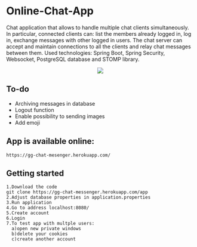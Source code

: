 # Online-Chat-App
Chat	application	that	allows	to	handle	multiple	chat	clients	simultaneously.	In	particular,
connected	clients	can:	list	the	members	already	logged	in,	log	in,	exchange	messages	with	other	logged	in	users.
The	chat	server	can	accept	and	maintain	connections	to	all	the	clients	and	relay	chat	messages	between	them.
Used	technologies:	Spring	Boot,	Spring	Security,	Websocket,	PostgreSQL	database	and	STOMP
library.

<p align="center">
    <img src="https://i.imgur.com/YuNF5Ns.png">
  </a>

## To-do
- Archiving messages in database
- Logout function
- Enable possibility to sending images
- Add emoji

## App is available online:
    https://gg-chat-mesenger.herokuapp.com/
    
## Getting started

    1.Download the code
    git clone https://gg-chat-messenger.herokuapp.com/app
    2.Adjust database properties in application.properties
    3.Run application
    4.Go to address localhost:8080/
    5.Create account
    6.Login 
    7.To test app with multple users:
      a)open new private windows
      b)delete your cookies
      c)create another account
      
